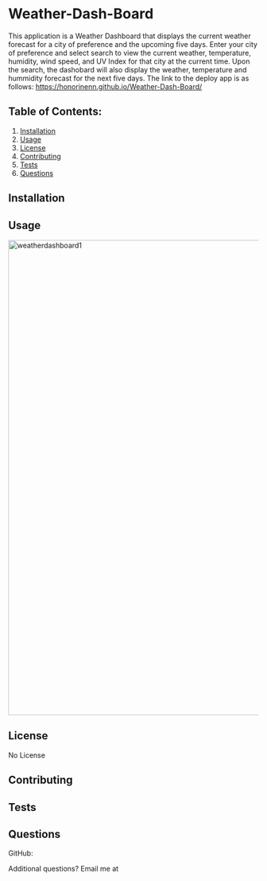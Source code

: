 # Weather-Dash-Board


This application is a Weather Dashboard that displays the current weather forecast for a city of preference and the upcoming five days. Enter your city of preference and select search to view the current weather, temperature, humidity, wind speed, and UV Index for that city at the current time. Upon the search, the dashobard will also display the weather, temperature and hummidity forecast for the next five days. The link to the deploy app is as follows:
 https://honorinenn.github.io/Weather-Dash-Board/


     
## Table of Contents:
1. [Installation](#installation)
2. [Usage](#usage)
3. [License](#license)
4. [Contributing](#contributing)
5. [Tests](#tests)
6. [Questions](#questions)

## Installation


## Usage
<img width="955" alt="weatherdashboard1" src="https://user-images.githubusercontent.com/87605893/156650557-cb99a0ac-827b-4229-a362-47ae423e19bb.png">

## License
No License

## Contributing


## Tests


## Questions
GitHub: [](https://github.com/)

Additional questions? Email me at 
   
